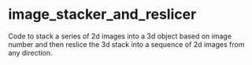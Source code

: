 # image_stacker_and_reslicer
Code to stack a series of 2d images into a 3d object based on image number and then reslice the 3d stack into a sequence of 2d images from any direction.
